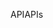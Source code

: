 <span data-ttu-id="317e7-101">API</span><span class="sxs-lookup"><span data-stu-id="317e7-101">APIs</span></span>